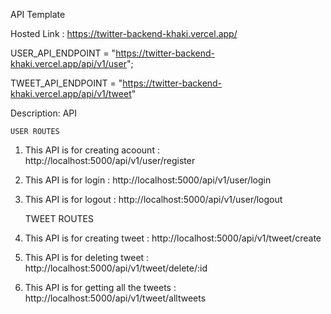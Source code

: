 API Template

Hosted Link : https://twitter-backend-khaki.vercel.app/

USER_API_ENDPOINT = "https://twitter-backend-khaki.vercel.app/api/v1/user";

TWEET_API_ENDPOINT = "https://twitter-backend-khaki.vercel.app/api/v1/tweet"

Description: API

    USER ROUTES
    
1. This API is for creating acoount : http://localhost:5000/api/v1/user/register
2. This API is for login : http://localhost:5000/api/v1/user/login
3. This API is for logout : http://localhost:5000/api/v1/user/logout

   TWEET ROUTES
   
1. This API is for creating tweet : http://localhost:5000/api/v1/tweet/create
2. This API is for deleting tweet : http://localhost:5000/api/v1/tweet/delete/:id
3. This API is for getting all the tweets : http://localhost:5000/api/v1/tweet/alltweets
